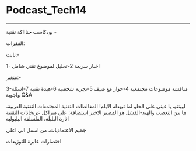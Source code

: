 # Podcast_Tech14





------------------------


بودكاست حناااكة تقنية -

الفقرات: 


ثابت:-

1- اخبار سريعة 
2-تحليل لموضوع تقني شامل 

متغير:-

3-مناقشة موضوعات مجتمعية
4-حوار مع ضيف
5-تجربة شخصية
6-هبدة تقنية
7-اسئلة واجوبة Q&A

اوبنتو، يا عيني علي الحلو لما تبهدله الايام!
المغالطات التقنية
المجتمعات التقنية العربية، ما بين التعصب والهبد-الفشل هو المصير الاخير
استضافة: علي ميراكل 
عربخانات التقنية
اثارة البلبلة، الفلسلفة البلبولية
 
جحيم الاعتماديات، من اسفل الي اعلي 

اختصارات عابرة للتوزيعات
